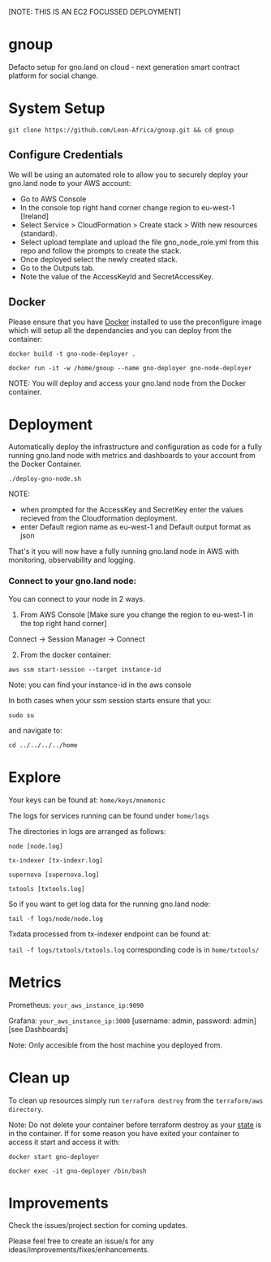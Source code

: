 [NOTE: THIS IS AN EC2 FOCUSSED DEPLOYMENT]

# gnoup

Defacto setup for gno.land on cloud - next generation smart contract platform for social change.

# System Setup

````git clone https://github.com/Leon-Africa/gnoup.git && cd gnoup````

## Configure Credentials
We will be using an automated role to allow you to securely deploy your gno.land node to your AWS account:

- Go to AWS Console
- In the console top right hand corner change region to eu-west-1 [Ireland]
- Select Service > CloudFormation > Create stack > With new resources (standard).
- Select upload template and upload the file gno_node_role.yml from this repo and follow the prompts to create the stack.
- Once deployed select the newly created stack.
- Go to the Outputs tab.
- Note the value of the AccessKeyId and SecretAccessKey.

## Docker

Please ensure that you have [Docker](https://www.docker.com/products/docker-desktop/) installed to use the preconfigure image which will setup all the dependancies and you can deploy from the container:


````docker build -t gno-node-deployer .````

````docker run -it -w /home/gnoup --name gno-deployer gno-node-deployer```` 

NOTE: You will deploy and access your gno.land node from the Docker container.

# Deployment

Automatically deploy the infrastructure and configuration as code for a fully running gno.land node with metrics and dashboards to your account from the Docker Container.

````./deploy-gno-node.sh````

NOTE:

- when prompted for the AccessKey and SecretKey enter the values recieved from the Cloudformation deployment.
- enter Default region name as eu-west-1 and Default output format as json

That's it you will now have a fully running gno.land node in AWS with monitoring, observability and logging.


### Connect to your gno.land node:

You can connect to your node in 2 ways.

1. From AWS Console [Make sure you change the region to eu-west-1 in the top right hand corner]

Connect -> Session Manager -> Connect

2. From the docker container:

````aws ssm start-session --target instance-id````

Note: you can find your instance-id in the aws console

In both cases when your ssm session starts ensure that you:

````sudo su````

and navigate to:

````cd ../../../../home````

# Explore

Your keys can be found at: ````home/keys/mnemonic````

The logs for services running can be found under ````home/logs````

The directories in logs are arranged as follows:

````node [node.log]````

````tx-indexer [tx-indexr.log]````

````supernova [supernova.log]````

````txtools [txtools.log]````

So if you want to get log data for the running gno.land node: 

````tail -f logs/node/node.log````

Txdata processed from tx-indexer endpoint can be found at: 

````tail -f logs/txtools/txtools.log````  corresponding code is in ````home/txtools/````

# Metrics

Prometheus:  ````your_aws_instance_ip:9090````

Grafana: ````your_aws_instance_ip:3000```` [username: admin, password: admin] [see Dashboards]

Note: Only accesible from the host machine you deployed from. 

# Clean up

To clean up resources simply run ````terraform destroy```` from the ````terraform/aws directory````.

Note: Do not delete your container before terraform destroy as your [state](https://developer.hashicorp.com/terraform/language/state) is in the container. If for some reason you have exited your container to access it start and access it with:

````docker start gno-deployer````

````docker exec -it gno-deployer /bin/bash````

# Improvements
Check the issues/project section for coming updates. 

Please feel free to create an issue/s for any ideas/improvements/fixes/enhancements. 
